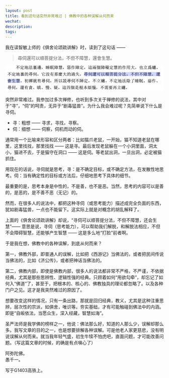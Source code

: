 ```yaml
---
layout: post
title: 看到这句话突然非常难过 | 佛教中的各种误解从何而来
wechat: 
description: 
tags:
---
```


我在读智敏上师的《俱舍论颂疏讲解》时，读到了这句话 —— 

> 尋伺還可以順菩提分法，不但不障慧，還會生慧。

![尋伺生慧](../images/2024-07-13-08-46-00.png)

突然非常难过。我参加过多次禅修，也听到多次关于禅修的说法，其中对于“寻”，“伺”的呵责，无异于“剧毒猛兽”。为什么我会难过呢？先简单说下什么是寻伺。

* 寻：粗想 —— 寻求，寻找，寻察。
* 伺：细想 —— 伺察，伺机而动的伺。

通常用一个比喻来形容和区分两者：比如猫爪老鼠，一开始，猫不知道老鼠在哪里，这里找找，那里找找 —— 这是寻。最后发现老鼠躲在一个小洞里面，洞太小，猫进不去，于是猫守在洞口 —— 这是伺。等老鼠出洞，一旦出洞，必定被猫抓住。

用现在的话说，寻伺就是思考，寻：是不确定目标，或不确定方法，在发散性地思考。伺：当有确定性的目标或方法后，仔细地思考下具体的细节。

最重要的是，思考本身是中性的，不是善，也不是恶。当然，思考的内容可以是善的，是恶的，是不善不恶（无记）的。

然而，在很多人的说法中，都把这种寻伺（或思考能力）描述成完全负面的东西，犹如剧毒猛兽，一点也不能留下。这实际上就是对概念的胡乱解释了。

上面的《俱舍论颂疏讲解》却说，“寻伺可以顺菩提分法，不但不障慧，还会生慧”—— 意思是说，寻伺（思考能力），可以帮助我们解脱，和解脱法相应，不但不会障碍智慧，还能够产生智慧 —— 这是多么地“打脸”前者啊。

于是我在想，佛教中的各种误解，到底从何而来？

第一，佛教外部，即普通人的误解，比如把《西游记》当佛法的，或者把民间传说当佛法的，比如《济公传》，或者把神话当佛法的。

第二，佛教内部，即使是佛教内部，很多人的说法都非常不严格，不严谨，不依据经典，尤其是那些思辨性、逻辑性强的经典。只顾着如何“用欲勾牵”，却忘记了如何入“佛道”了，甚至于，把根本的、核心的、佛教独具的理论都忽略了。以及各种门户之见。这才是我突然难过的原因了。

想要改变这样的情况，只有一条出路，那就是回归经典，教义，尤其是这种注重思辨，层次性的宗派，如俱舍，唯识等。夯实基础，才有可能触碰到佛法中的内涵。即是“自皈依法，当愿众生，深入经藏，智慧如海”。

圣严法师是我学佛的榜样之一，他说：佛法那么好，知道的人那么少，误解却那么多。我写文章的目的之一，也是想要排解各种误解。可是他老人家更慈悲，没有明说误解从何而来。就当我年轻气盛，初生牛犊不怕虎吧，直面问题，才可能改善问题。（写这篇文章的时候，的确是有点嗔心了）

阿弥陀佛。<br>
愚千一。

写于G1403高铁上。



